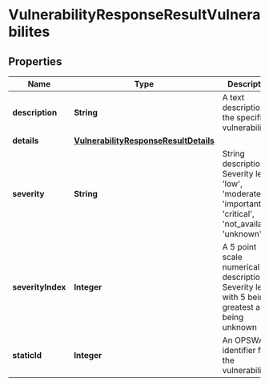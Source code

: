

# VulnerabilityResponseResultVulnerabilites

## Properties

Name | Type | Description | Notes
------------ | ------------- | ------------- | -------------
**description** | **String** | A text description of the specific vulnerability |  [optional]
**details** | [**VulnerabilityResponseResultDetails**](VulnerabilityResponseResultDetails.md) |  |  [optional]
**severity** | **String** | String description of Severity level: &#39;low&#39;, &#39;moderate&#39;, &#39;important&#39;, &#39;critical&#39;, &#39;not_available&#39;, &#39;unknown&#39;  |  [optional]
**severityIndex** | **Integer** | A 5 point scale numerical description of Severity level with 5 being greatest and 0 being unknown |  [optional]
**staticId** | **Integer** | An OPSWAT identifier for the vulnerability |  [optional]




